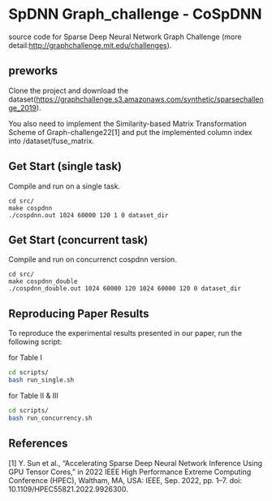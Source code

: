 # SpDNN Graph_challenge - CoSpDNN
source code for Sparse Deep Neural Network Graph Challenge (more detail:http://graphchallenge.mit.edu/challenges).


## preworks

Clone the project and download the dataset(https://graphchallenge.s3.amazonaws.com/synthetic/sparsechallenge_2019).

You also need to implement the Similarity-based Matrix Transformation Scheme of Graph-challenge22[1] and put the implemented column index into /dataset/fuse_matrix.

## Get Start (single task)
Compile and run on a single task.
```
cd src/
make cospdnn 
./cospdnn.out 1024 60000 120 1 0 dataset_dir

```
## Get Start (concurrent task)
Compile and run on concurrenct cospdnn version.
```
cd src/
make cospdnn_double 
./cospdnn_double.out 1024 60000 120 1024 60000 120 0 dataset_dir

```
## Reproducing Paper Results
To reproduce the experimental results presented in our paper, run the following script:

for Table I
```bash
cd scripts/
bash run_single.sh
```

for Table II & III
```bash
cd scripts/
bash run_concurrency.sh
```
## References
[1] Y. Sun et al., “Accelerating Sparse Deep Neural Network Inference Using GPU Tensor Cores,” in 2022 IEEE High Performance Extreme Computing Conference (HPEC), Waltham, MA, USA: IEEE, Sep. 2022, pp. 1–7. doi: 10.1109/HPEC55821.2022.9926300.